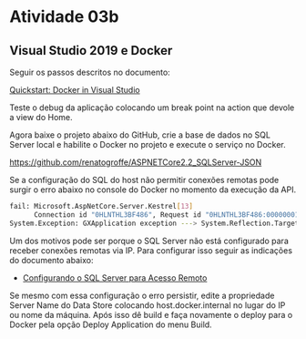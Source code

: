 # Atividade 03b

## Visual Studio 2019 e Docker

Seguir os passos descritos no documento:

[Quickstart: Docker in Visual Studio](https://docs.microsoft.com/pt-br/visualstudio/containers/container-tools?view=vs-2019) 


Teste o debug da aplicação colocando um break point na action que devole a view do Home.

Agora baixe o projeto abaixo do GitHub, crie a base de dados no SQL Server local e habilite o Docker no projeto e execute o serviço no Docker. 

https://github.com/renatogroffe/ASPNETCore2.2_SQLServer-JSON


Se a configuração do SQL do host não permitir conexões remotas pode surgir o erro abaixo no console do Docker no momento da execução da API.

```bash
fail: Microsoft.AspNetCore.Server.Kestrel[13]
      Connection id "0HLNTHL3BF486", Request id "0HLNTHL3BF486:00000001": An unhandled exception was thrown by the application.
System.Exception: GXApplication exception ---> System.Reflection.TargetInvocationException: Exception has been thrown by the target of an invocation. ---> GeneXus.Data.GxADODataException: Type:GeneXus.Data.GxADODataException.A network-related or instance-specific error occurred while establishing a connection to SQL Server. The server was not found or was not accessible. Verify that the instance name is correct and that SQL Server is configured to allow remote connections. 
```
Um dos motivos pode ser porque o SQL Server não está configurado para receber conexões remotas via IP. Para configurar isso seguir as indicações do documento abaixo:

- [Configurando o SQL Server para Acesso Remoto](http://www.regilan.com.br/wp-content/uploads/2015/11/ROTEIRO-Configurando-o-SQL-Server-para-Acesso-Remoto.pdf)

Se mesmo com essa configuração o erro persistir, edite a propriedade Server Name do Data Store colocando host.docker.internal no lugar do IP ou nome da máquina. Após isso dê build e faça novamente o deploy para o Docker pela opção Deploy Application do menu Build.

